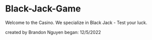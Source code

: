# Black-Jack-Game
Welcome to the Casino. We specialize in Black Jack - Test your luck.







created by Brandon Nguyen
began: 12/5/2022
